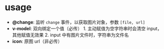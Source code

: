 # usage

-   **@change**: 监听 `change` 事件，以获取图片对象，参数 `[file, url]`
-   **v-model**: 双向绑定一个值（必传） 1. 主动赋值为空字符串时会清空 input，其他赋值无效果 2. input 中有图片文件时，字符串为文件名
-   **icon**: 原图 url（非必传）
